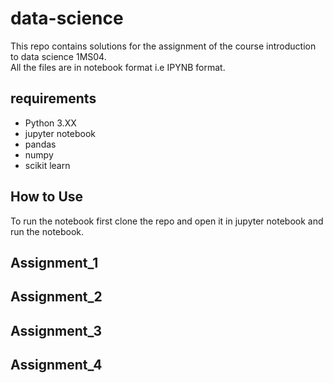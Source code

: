 # data-science
This repo contains solutions for the assignment of the course introduction to data science 1MS04.\
All the files are in notebook format i.e IPYNB format.

## requirements
- Python 3.XX
- jupyter notebook
- pandas
- numpy
- scikit learn

## How to Use
To run the notebook first clone the repo and open it in jupyter notebook and run the notebook.
## Assignment_1
## Assignment_2
## Assignment_3
## Assignment_4
